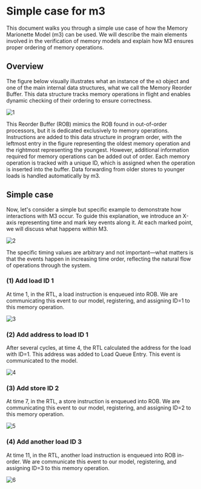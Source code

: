 # Simple case for m3
This document walks you through a simple use case of how the Memory Marionette Model (m3) can be used. We will describe the main elements involved in the verification of memory models and explain how M3 ensures proper ordering of memory operations. 

## Overview
The figure below visually illustrates what an instance of the `m3` object and one of the main internal data structures, what we call the Memory Reorder Buffer. This data structure tracks memory operations in flight and enables dynamic checking of their ordering to ensure correctness.

![1](https://github.com/user-attachments/assets/f1a82220-712e-45f4-a4cd-280483287371)

This Reorder Buffer (ROB) mimics the ROB found in out-of-order processors, but it is dedicated exclusively to memory operations. Instructions are added to this data structure in program order, with the leftmost entry in the figure representing the oldest memory operation and the rightmost representing the youngest. However, additional information required for memory operations can be added out of order. Each memory operation is tracked with a unique ID, which is assigned when the operation is inserted into the buffer. Data forwarding from older stores to younger loads is handled automatically by m3.

## Simple case
Now, let's consider a simple but specific example to demonstrate how interactions with M3 occur. To guide this explanation, we introduce an X-axis representing time and mark key events along it. At each marked point, we will discuss what happens within M3. 

![2](https://github.com/user-attachments/assets/987c6a9a-581a-4039-b567-04a35ad3c0af)

The specific timing values are arbitrary and not important—what matters is that the events happen in increasing time order, reflecting the natural flow of operations through the system.

### (1) Add load ID 1
At time 1, in the RTL, a load instruction is enqueued into ROB. We are communicating this event to our model, registering, and assigning ID=1 to this memory operation.

![3](https://github.com/user-attachments/assets/2256d09c-eb44-4be3-84db-bc31f3e3e61c)

### (2) Add address to load ID 1
After several cycles, at time 4, the RTL calculated the address for the load with ID=1. This address was added to Load Queue Entry. This event is communicated to the model.

![4](https://github.com/user-attachments/assets/dd526487-b444-4b0f-bf8f-5fe354c5ed2b)

### (3) Add store ID 2
At time 7, in the RTL, a store instruction is enqueued into ROB. We are communicating this event to our model, registering, and assigning ID=2 to this memory operation.

![5](https://github.com/user-attachments/assets/550c3a72-d165-48b8-afc6-ca264e222365)

### (4) Add another load ID 3
At time 11, in the RTL, another load instruction is enqueued into ROB in-order. We are communicate this event to our model, registering, and assigning ID=3 to this memory operation.

![6](https://github.com/user-attachments/assets/bf1254b1-845f-4d63-8bdf-9ea30d7e015b)



